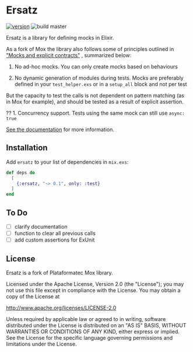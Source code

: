 # Ersatz

[![version](https://img.shields.io/hexpm/v/ersatz.svg?label=hex&style=flat-square)](https://hex.pm/packages/ersatz)
![build master](https://img.shields.io/circleci/project/github/Apemb/ersatz/master.svg?label=build%20master&style=flat-square)

Ersatz is a library for defining mocks in Elixir.

As a fork of Mox the library also follows some of principles outlined in ["Mocks and explicit contracts"](http://blog.plataformatec.com.br/2015/10/mocks-and-explicit-contracts/)
, summarized below:

  1. No ad-hoc mocks. You can only create mocks based on behaviours

  2. No dynamic generation of modules during tests. Mocks are preferably defined in your `test_helper.exs`
   or in a `setup_all` block and not per test

But the capacity to test the calls is not dependent on pattern matching (as in Mox for example), 
and should be tested as a result of explicit assertion.
 
  ?? 1. Concurrency support. Tests using the same mock can still use `async: true`

[See the documentation](https://hexdocs.pm/ersatz) for more information.

## Installation

Add `ersatz` to your list of dependencies in `mix.exs`:

```elixir
def deps do
  [
    {:ersatz, "~> 0.1", only: :test}
  ]
end
```

## To Do

- [ ] clarify documentation
- [ ] function to clear all previous calls
- [ ] add custom assertions for ExUnit

## License

Ersatz is a fork of Plataformatec Mox library.

Licensed under the Apache License, Version 2.0 (the "License");
you may not use this file except in compliance with the License.
You may obtain a copy of the License at

  http://www.apache.org/licenses/LICENSE-2.0

Unless required by applicable law or agreed to in writing, software
distributed under the License is distributed on an "AS IS" BASIS,
WITHOUT WARRANTIES OR CONDITIONS OF ANY KIND, either express or implied.
See the License for the specific language governing permissions and
limitations under the License.
